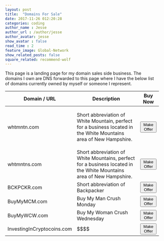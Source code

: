 ```yaml
---
layout: post
title:  "Domains For Sale"
date: 2017-11-26 012:20:28
categories: coding
author_name : Jesse
author_url : /author/jesse
author_avatar: jesse
show_avatar : false
read_time : 2
feature_image: Global-Network
show_related_posts: false
square_related: recommend-wolf
---
```

<p>This page is a landing page for my domain sales side business. The domains I own are DNS forwarded to this page where I have the below list of domains currently owned by myself or someone I represent.</p>

<table class="table table-hover">
    <thead>
        <tr>
            <th>Domain / URL</th>
            <th>Description</th>
            <th>Buy Now</th>
        </tr>
    </thead>
    <tbody>
        <tr>
            <td>whtmntn.com</td>
            <td><p>Short abbreviation of White Mountain, perfect for a business located in the White Mountains area of New Hampshire.</p></td>
            <td><button type="button" class="btn btn-primary" onclick="location.href='mailto:hi@jessewaites.com';">Make Offer</button></td>
        </tr>
        <tr>
            <td>whtmntns.com</td>
            <td>Short abbreviation of White Mountains, perfect for a business located in the White Mountains area of New Hampshire.</td>
            <td><button type="button" class="btn btn-primary" onclick="location.href='mailto:hi@jessewaites.com';">Make Offer</button></td>
        </tr>
        <tr>
            <td>BCKPCKR.com</td>
            <td>Short abbreviation of Backpacker</td>
            <td><button type="button" class="btn btn-primary" onclick="location.href='mailto:hi@jessewaites.com';">Make Offer</button></td>
        </tr>
        <tr>
            <td>BuyMyMCM.com</td>
            <td>Buy My Man Crush Monday</td>
            <td><button type="button" class="btn btn-primary" onclick="location.href='mailto:hi@jessewaites.com';">Make Offer</button></td>
        </tr>
        <tr>
            <td>BuyMyWCW.com</td>
            <td>Buy My Woman Crush Wednesday</td>
            <td><button type="button" class="btn btn-primary" onclick="location.href='mailto:hi@jessewaites.com';">Make Offer</button></td>
        </tr>
        <tr>
            <td>InvestingInCryptocoins.com</td>
            <td>$$$$</td>
            <td><button type="button" class="btn btn-primary" onclick="location.href='mailto:hi@jessewaites.com';">Make Offer</button></td>
        </tr>
    </tbody>
</table>
